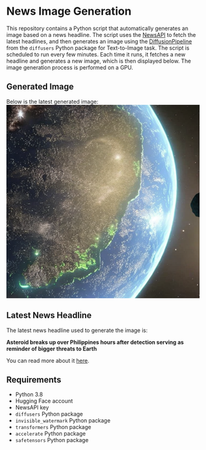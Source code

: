 # News Image Generation
This repository contains a Python script that automatically generates an image based on a news headline. The script uses the [NewsAPI](https://newsapi.org/) to fetch the latest headlines, and then generates an image using the [DiffusionPipeline](https://github.com/huggingface/diffusers) from the `diffusers` Python package for Text-to-Image task.
The script is scheduled to run every few minutes. Each time it runs, it fetches a new headline and generates a new image, which is then displayed below. The image generation process is performed on a GPU.

## Generated Image
Below is the latest generated image:
![Generated Image](image.png)

## Latest News Headline
The latest news headline used to generate the image is:

**Asteroid breaks up over Philippines hours after detection serving as reminder of bigger threats to Earth**

You can read more about it [here](https://news.google.com/rss/articles/CBMingFBVV95cUxPMW5Ec3BfSUs4VWFlMWdwTmVkSEdrUVZYUjdaZjRCTnVLMWNTa3BQNFVNczZxd0pDelNFQ2YxbXV5UnkydXAyUnRESjVDVUJXM1BsaUw4NjFIVFQ5ZDRzLXhyTzF2OEI0VzFMcUxFU3dCbXRHU3FHdUgwc1pycnZhR3pUZm5FdWJ5Rlhfc1V0ZUVteXFvYlJYT00xS3ZNZ9IBowFBVV95cUxNc0s2Z19vWEtYQVFkeHVjX1p2cXBJamtxSFhMMHdYdXpJWEVNYXFGN2ZlS3dJcktwZFhNcXVaRXV3T28tYnUtYTVfeG01eDR0UElENlAwR0M2VUxvY1lQVEZVN2FhZkl3cUxpUGZRczJHVkV6OGRTWUtfSEZ1a2VUZmFJNnhmQlI2UjM2VnBCR2lCTzFwLWJYYVBvekdGTkhWNFpF?oc=5).

## Requirements
- Python 3.8
- Hugging Face account
- NewsAPI key
- `diffusers` Python package
- `invisible_watermark` Python package
- `transformers` Python package
- `accelerate` Python package
- `safetensors` Python package
